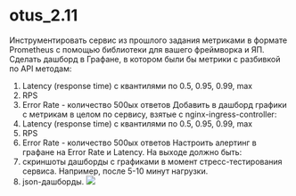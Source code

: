 # otus_2.11
Инструментировать сервис из прошлого задания метриками в формате Prometheus с помощью библиотеки для вашего фреймворка и ЯП.
Сделать дашборд в Графане, в котором были бы метрики с разбивкой по API методам:

1. Latency (response time) с квантилями по 0.5, 0.95, 0.99, max
2. RPS
3. Error Rate - количество 500ых ответов
Добавить в дашборд графики с метрикам в целом по сервису, взятые с nginx-ingress-controller:
4. Latency (response time) с квантилями по 0.5, 0.95, 0.99, max
5. RPS
6. Error Rate - количество 500ых ответов
Настроить алертинг в графане на Error Rate и Latency.
На выходе должно быть:
0. скриншоты дашборды с графиками в момент стресс-тестирования сервиса. Например, после 5-10 минут нагрузки.
1. json-дашборды.
 ![](https://github.com/kompasvideo/otus_2.11/blob/main/grafana/RPS.png)
